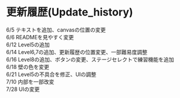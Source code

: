 # 更新履歴(Update_history)  
6/5 テキストを追加、canvasの位置の変更  
6/6 READMEを見やすく変更  
6/12 Level5の追加  
6/14 Level6,7の追加、更新履歴の位置変更、一部難易度調整  
6/16 Level8の追加、ボタンの変更、ステージセレクトで練習機能を追加  
6/18 壁の色を変更  
6/21 Level5の不具合を修正、UIの調整  
7/10 内部を一部改変  
7/28 UIの変更
